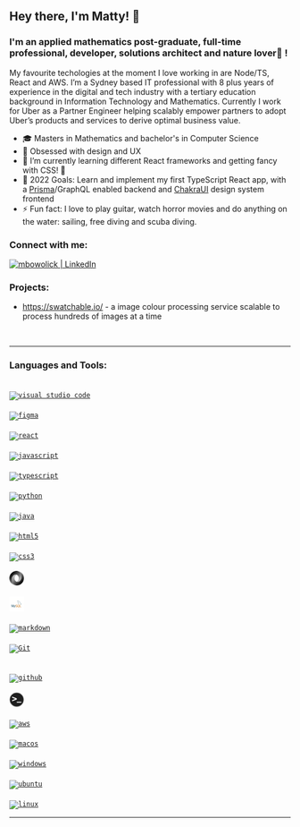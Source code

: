 ## Hey there, I'm Matty! 👋 

### I'm an applied mathematics post-graduate, full-time professional, developer, solutions architect and nature lover🌳 !

My favourite techologies at the moment I love working in are Node/TS, React and AWS. I’m a Sydney based IT professional with 8 plus years of experience in the digital and tech industry with a tertiary education background in Information Technology and Mathematics. Currently I work for Uber as a Partner Engineer helping scalably empower partners to adopt Uber’s products and services to derive optimal business value.

- 🎓 Masters in Mathematics and bachelor's in Computer Science
- 🤩 Obsessed with design and UX
- 🌱 I’m currently learning different React frameworks and getting fancy with CSS! 🤩  
- 🥅 2022 Goals: Learn and implement my first TypeScript React app, with a [Prisma](https://www.prisma.io/)/GraphQL enabled backend and [ChakraUI](https://chakra-ui.com/) design system frontend
- ⚡ Fun fact: I love to play guitar, watch horror movies and do anything on the water: sailing, free diving and scuba diving.

### Connect with me: 
[<img alt="mbowolick | LinkedIn" width="22px" src="https://cdn.jsdelivr.net/npm/simple-icons@v3/icons/linkedin.svg" />][linkedin]

### Projects: 
- https://swatchable.io/ - a image colour processing service scalable to process hundreds of images at a time

<br />

---


### Languages and Tools:

[<code>
<img alt="visual studio code" width="26px" src="https://img.icons8.com/fluent/240/000000/visual-studio-code-2019.png" />
</code>](https://code.visualstudio.com/)
[<code>
<img alt="figma" width="26px" src="https://img.icons8.com/color/96/000000/figma--v1.png">
</code>](https://www.figma.com)
[<code>
<img alt="react" width="26px" src="https://img.icons8.com/office/240/000000/react.png" />
</code>](https://reactjs.org/)
[<code>
<img alt="javascript" width="26px" src="https://img.icons8.com/color/240/000000/javascript.png" />
</code>](https://developer.mozilla.org/en-US/docs/Web/JavaScript)
[<code>
<img alt="typescript" width="26px" src="https://img.icons8.com/color/96/000000/typescript.png" />
</code>](https://www.typescriptlang.org/)
[<code>
<img alt="python" width="26px" src="https://img.icons8.com/color/240/000000/python.png">
</code>](https://www.python.org/)
[<code>
<img alt="java" width="26px" src="https://img.icons8.com/color/240/000000/java-coffee-cup-logo.png">
</code>](https://docs.oracle.com/en/java/)
[<code>
<img alt="html5" width="26px" src="https://img.icons8.com/color/240/000000/html-5.png">
</code>](https://developer.mozilla.org/en-US/docs/Web/HTML)
[<code>
<img alt="css3" width="26px" src="https://img.icons8.com/color/240/000000/css3.png">
</code>](https://developer.mozilla.org/en-US/docs/Web/CSS)
[<code>
<img alt="json" width="26px" src="https://raw.githubusercontent.com/github/explore/80688e429a7d4ef2fca1e82350fe8e3517d3494d/topics/json/json.png">
</code>](https://www.json.org/json-en.html)
[<code>
<img alt="MySQL" width="26px" src="https://raw.githubusercontent.com/github/explore/80688e429a7d4ef2fca1e82350fe8e3517d3494d/topics/mysql/mysql.png">
</code>](https://dev.mysql.com/)
[<code>
<img alt="markdown" width="26px" src="https://img.icons8.com/ios-filled/100/000000/markdown.png">
</code>](https://www.markdownguide.org/)
[<code>
<img alt="Git" width="26px" src="https://img.icons8.com/color/240/000000/git.png">
</code>](https://git-scm.com/)
<br />
[<code>
<img alt="github" width="26px" src="https://img.icons8.com/ios-glyphs/240/000000/github.png">
</code>](https://github.com/)
[<code>
<img alt="terminal" width="26px" src="https://raw.githubusercontent.com/github/explore/80688e429a7d4ef2fca1e82350fe8e3517d3494d/topics/terminal/terminal.png">
</code>](https://docs.microsoft.com/en-us/windows/terminal/)
[<code>
<img alt="aws" width="26px" src="https://img.icons8.com/color/240/000000/amazon-web-services.png">
</code>](https://aws.amazon.com/)
[<code>
<img alt="macos" width="26px" src="https://img.icons8.com/officel/160/000000/mac-logo.png">
</code>](https://developer.apple.com/macos/)
[<code>
<img alt="windows" width="26px" src="https://img.icons8.com/color/240/000000/windows-10.png">
</code>](https://www.microsoft.com/en-us/windows)
[<code>
<img alt="ubuntu" width="26px" src="https://img.icons8.com/color/96/000000/ubuntu--v1.png">
</code>](https://ubuntu.com/)
[<code>
<img alt="linux" width="26px" src="https://img.icons8.com/color/96/000000/linux.png">
</code>](https://www.kernel.org/)


---


[linkedin]: https://www.linkedin.com/in/matthew-bowolick/
